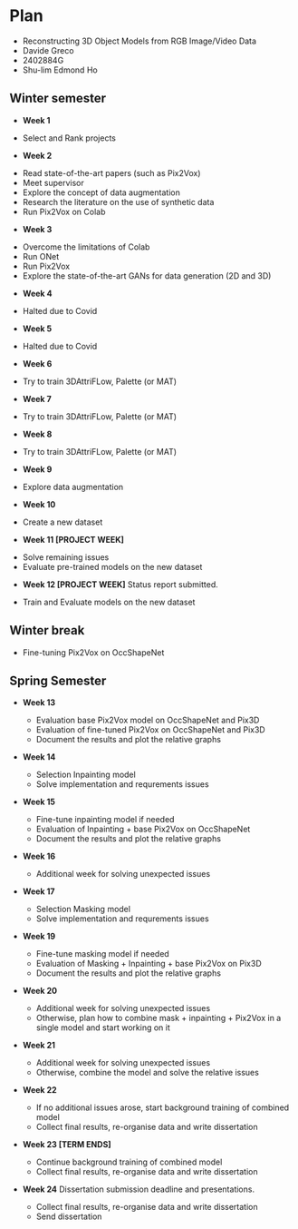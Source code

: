 # Plan

- Reconstructing 3D Object Models from RGB Image/Video Data
- Davide Greco
- 2402884G
- Shu-lim Edmond Ho

## Winter semester

- **Week 1**

* Select and Rank projects

- **Week 2**

* Read state-of-the-art papers (such as Pix2Vox)
* Meet supervisor
* Explore the concept of data augmentation
* Research the literature on the use of synthetic data
* Run Pix2Vox on Colab

- **Week 3**
* Overcome the limitations of Colab
* Run ONet 
* Run Pix2Vox
* Explore the state-of-the-art GANs for data generation (2D and 3D)

- **Week 4**
* Halted due to Covid
- **Week 5**
* Halted due to Covid

- **Week 6**
* Try to train 3DAttriFLow, Palette (or MAT)
- **Week 7**
* Try to train 3DAttriFLow, Palette (or MAT)
- **Week 8**
* Try to train 3DAttriFLow, Palette (or MAT)
- **Week 9**
* Explore data augmentation
- **Week 10**
* Create a new dataset
- **Week 11 [PROJECT WEEK]**
* Solve remaining issues
* Evaluate pre-trained models on the new dataset
- **Week 12 [PROJECT WEEK]** Status report submitted.
* Train and Evaluate models on the new dataset

## Winter break
- Fine-tuning Pix2Vox on OccShapeNet

## Spring Semester

- **Week 13**
    * Evaluation base Pix2Vox model on OccShapeNet and Pix3D
    * Evaluation of fine-tuned Pix2Vox on OccShapeNet and Pix3D
    * Document the results and plot the relative graphs

- **Week 14**
    * Selection Inpainting model
    * Solve implementation and requrements issues
- **Week 15**
    * Fine-tune inpainting model if needed
    * Evaluation of Inpainting + base Pix2Vox on OccShapeNet
    * Document the results and plot the relative graphs
- **Week 16**
    * Additional week for solving unexpected issues
- **Week 17**
    * Selection Masking model
    * Solve implementation and requrements issues
- **Week 19**
    * Fine-tune masking model if needed
    * Evaluation of Masking + Inpainting + base Pix2Vox on Pix3D
    * Document the results and plot the relative graphs
- **Week 20**
    * Additional week for solving unexpected issues
    * Otherwise, plan how to combine mask + inpainting + Pix2Vox in a single model and start working on it
- **Week 21**
    * Additional week for solving unexpected issues
    * Otherwise, combine the model and solve the relative issues
- **Week 22**
    * If no additional issues arose, start background training of combined model
    * Collect final results, re-organise data and write dissertation
- **Week 23 [TERM ENDS]**
    * Continue background training of combined model
    * Collect final results, re-organise data and write dissertation
- **Week 24** Dissertation submission deadline and presentations.
    * Collect final results, re-organise data and write dissertation
    * Send dissertation

